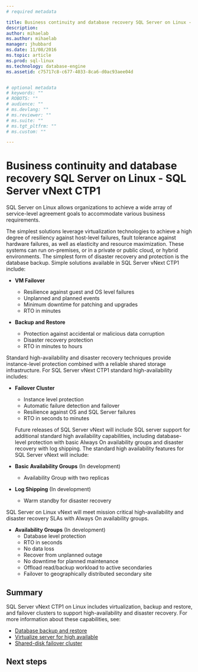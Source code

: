 ```yaml
---
# required metadata

title: Business continuity and database recovery SQL Server on Linux - SQL Server vNext CTP1 | Microsoft Docs
description: 
author: mihaelab 
ms.author: mihaelab 
manager: jhubbard
ms.date: 11/08/2016
ms.topic: article
ms.prod: sql-linux
ms.technology: database-engine
ms.assetid: c75717c8-c677-4033-8ca6-d0ac93aee04d


# optional metadata
# keywords: ""
# ROBOTS: ""
# audience: ""
# ms.devlang: ""
# ms.reviewer: ""
# ms.suite: ""
# ms.tgt_pltfrm: ""
# ms.custom: ""

---
```

# Business continuity and database recovery SQL Server on Linux - SQL Server vNext CTP1

SQL Server on Linux allows organizations to achieve a wide array of service-level agreement goals to accommodate various business requirements.

The simplest solutions leverage virtualization technologies to achieve a high degree of resiliency against host-level failures, fault tolerance against hardware failures, as well as elasticity and resource maximization. These systems can run on-premises, or in a private or public cloud, or hybrid environments. The simplest form of disaster recovery and protection is the database backup. Simple solutions available in SQL Server vNext CTP1 include:

- **VM Failover**
    - Resilience against guest and OS level failures
    - Unplanned and planned events
    - Minimum downtime for patching and upgrades
    - RTO in minutes


- **Backup and Restore**
    - Protection against accidental or malicious data corruption
    - Disaster recovery protection
    - RTO in minutes to hours

Standard high-availability and disaster recovery techniques provide instance-level protection combined with a reliable shared storage infrastructure. For SQL Server vNext CTP1 standard high-availability includes:

- **Failover Cluster**
    - Instance level protection
    - Automatic failure detection and failover
    - Resilience against OS and SQL Server failures
    - RTO in seconds to minutes

    Future releases of SQL Server vNext will include SQL server support for additional standard high availability capabilities, including database-level protection with basic Always On availability groups and disaster recovery with log shipping. The standard high availability features for SQL Server vNext will include:

- **Basic Availability Groups** (In development)
    - Availability Group with two replicas

- **Log Shipping** (In development)
    - Warm standby for disaster recovery

SQL Server on Linux vNext will meet mission critical high-availability and disaster recovery SLAs with Always On availability groups. 

- **Availability Groups** (In development)
    - Database level protection 
    - RTO in seconds
    - No data loss
    - Recover from unplanned outage
    - No downtime for planned maintenance
    - Offload read/backup workload to active secondaries
    - Failover to geographically distributed secondary site

## Summary

SQL Server vNext CTP1 on Linux includes virtualization, backup and restore, and failover clusters to support high-availability and disaster recovery. For more information about these capabilities, see:

- [Database backup and restore](sql-server-linux-backup-and-restore-database.md)
- [Virtualize server for high available](sql-server-linux-configure-high-availability-virtualize.md)
- [Shared-disk failover cluster](sql-server-linux-configure-high-availability-and-disaster-recovery.md)


## Next steps
